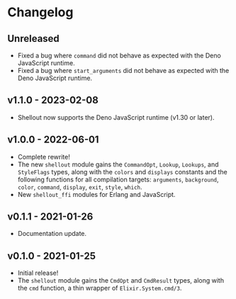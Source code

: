 # Changelog

## Unreleased

- Fixed a bug where `command` did not behave as expected with the Deno
  JavaScript runtime.
- Fixed a bug where `start_arguments` did not behave as expected with the Deno
  JavaScript runtime.

## v1.1.0 - 2023-02-08

- Shellout now supports the Deno JavaScript runtime (v1.30 or later).

## v1.0.0 - 2022-06-01

- Complete rewrite!
- The new `shellout` module gains the `CommandOpt`, `Lookup`, `Lookups`, and
  `StyleFlags` types, along with the `colors` and `displays` constants and the
  following functions for all compilation targets: `arguments`, `background`,
  `color`, `command`, `display`, `exit`, `style`, `which`.
- New `shellout_ffi` modules for Erlang and JavaScript.

## v0.1.1 - 2021-01-26

- Documentation update.

## v0.1.0 - 2021-01-25

- Initial release!
- The `shellout` module gains the `CmdOpt` and `CmdResult` types, along with the
  `cmd` function, a thin wrapper of `Elixir.System.cmd/3`.

